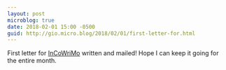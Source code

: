 ```yaml
---
layout: post
microblog: true
date: 2018-02-01 15:00 -0500
guid: http://gio.micro.blog/2018/02/01/first-letter-for.html
---
```

First letter for [InCoWriMo](https://incowrimo.org) written and mailed! Hope I can keep it going for the entire month.

